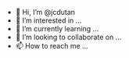 - 👋 Hi, I’m @jcdutan
- 👀 I’m interested in ...
- 🌱 I’m currently learning ...
- 💞️ I’m looking to collaborate on ...
- 📫 How to reach me ...

<!---
jcdutan/jcdutan is a ✨ special ✨ repository because its `README.md` (this file) appears on your GitHub profile.
You can click the Preview link to take a look at your changes.
--->
